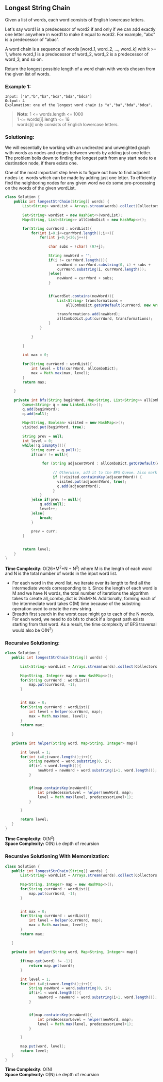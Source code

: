 ## Longest String Chain  

Given a list of words, each word consists of English lowercase letters.

Let's say word1 is a predecessor of word2 if and only if we can add exactly one letter anywhere in word1 to make it equal to word2.  For example, "abc" is a predecessor of "abac".

A word chain is a sequence of words [word_1, word_2, ..., word_k] with k >= 1, where word_1 is a predecessor of word_2, word_2 is a predecessor of word_3, and so on.

Return the longest possible length of a word chain with words chosen from the given list of words.  

### Example 1:
```
Input: ["a","b","ba","bca","bda","bdca"]
Output: 4
Explanation: one of the longest word chain is "a","ba","bda","bdca".
```


> **Note:** 
> 1 <= words.length <= 1000     
> 1 <= words[i].length <= 16    
> words[i] only consists of English lowercase letters.  


 ### Solutioning:

We will essentially be working with an undirected and unweighted graph with words as nodes and edges between words by adding just one letter. The problem boils down to finding the longest path from any start node to a destination node, if there exists one. 

One of the most important step here is to figure out how to find adjacent nodes i.e. words which can be made by adding just one letter. To efficiently find the neighboring nodes for any given word we do some pre-processing on the words of the given wordList.  


```java
class Solution {
    public int longestStrChain(String[] words) {
        List<String> wordList = Arrays.stream(words).collect(Collectors.toList());
        
        Set<String> wordSet = new HashSet<>(wordList);
        Map<String, List<String>> allComboDict = new HashMap<>();

        for(String currWord : wordList){
            for(int i=0;i<=currWord.length();i++){
                for(int j=0;j<26;j++){
            
                    char subs = (char) (97+j);
                    
                    String newWord = "";
                    if(i != currWord.length()){
                        newWord = currWord.substring(0, i) + subs + 
                        currWord.substring(i, currWord.length());
                    }else{
                        newWord = currWord + subs;
                    }
                    

                    if(wordSet.contains(newWord)){
                        List<String> transformations = 
                            allComboDict.getOrDefault(currWord, new ArrayList<>());
                        
                        transformations.add(newWord);                       
                        allComboDict.put(currWord, transformations);
                    }
                }
              
            }
            
        }
        
        int max = 0;
        
        for(String currWord : wordList){
            int level = bfs(currWord, allComboDict);
            max = Math.max(max, level);
        }
        return max;
        
    }
    
    private int bfs(String beginWord, Map<String, List<String>> allComboDict){
        Queue<String> q = new LinkedList<>();
        q.add(beginWord);
        q.add(null);
        
        Map<String, Boolean> visited = new HashMap<>();
        visited.put(beginWord, true);
        
        String prev = null;
        int level = 0;
        while(!q.isEmpty()){
            String curr = q.poll();
            if(curr != null){
                
                 for (String adjacentWord : allComboDict.getOrDefault(curr, new ArrayList<>())) {
                    
                      // Otherwise, add it to the BFS Queue. Also mark it visited
                      if (!visited.containsKey(adjacentWord)) {
                        visited.put(adjacentWord, true);
                        q.add(adjacentWord);
                      }
                }
            }else if(prev != null){
                q.add(null);
                level++;
            }else{
                break;
            }
            
            prev = curr;
        }
        

        return level;
    }
}
```  
**Time Complexity:** O(26*M<sup>2</sup>*N + N<sup>2</sup>) where M is the length of each word and N is the total number of words in the input word list.  
- For each word in the word list, we iterate over its length to find all the intermediate words corresponding to it. Since the length of each word is M and we have N words, the total number of iterations the algorithm takes to create all_combo_dict is 26xM×N. Additionally, forming each of the intermediate word takes O(M) time because of the substring operation used to create the new string.  
- Breadth first search in the worst case might go to each of the N words. For each word, we need to do bfs to check if a longest path exists starting from that word. As a result, the time complexity of BFS traversal would also be O(N<sup>2</sup>)  


 ### Recursive Solutioning:
 
 ```java
 class Solution {
    public int longestStrChain(String[] words) {
        
        List<String> wordList = Arrays.stream(words).collect(Collectors.toList());
        
        Map<String, Integer> map = new HashMap<>();
        for(String currWord : wordList){
            map.put(currWord, -1);
        }
        

        int max = 0;        
        for(String currWord : wordList){
            int level = helper(currWord, map);
            max = Math.max(max, level);
        }
        return max;
        
    }
    
    private int helper(String word, Map<String, Integer> map){
    
        int level = 1;
        for(int i=0;i<word.length();i++){
            String newWord = word.substring(0, i);
            if(i+1 < word.length()){
                newWord = newWord + word.substring(i+1, word.length());
            }


            if(map.containsKey(newWord)){
                int predecessorLevel = helper(newWord, map);
                level = Math.max(level, predecessorLevel+1);
            }

        }
        
        return level;
    }
}
 ```
 **Time Complexity:** O(N<sup>2</sup>)   
 **Space Complexity:** O(N) i.e depth of recursion

 
 
 ### Recursive Solutioning With Memomization:
 
 ```java
 class Solution {
    public int longestStrChain(String[] words) {
        List<String> wordList = Arrays.stream(words).collect(Collectors.toList());
        
        Map<String, Integer> map = new HashMap<>();
        for(String currWord : wordList){
            map.put(currWord, -1);
        }
        

        int max = 0;        
        for(String currWord : wordList){
            int level = helper(currWord, map);
            max = Math.max(max, level);
        }
        return max;
        
    }
    
    private int helper(String word, Map<String, Integer> map){
    
        if(map.get(word) != -1){
            return map.get(word);
        }
        
        int level = 1;
        for(int i=0;i<word.length();i++){
            String newWord = word.substring(0, i);
            if(i+1 < word.length()){
                newWord = newWord + word.substring(i+1, word.length());
            }


            if(map.containsKey(newWord)){
                int predecessorLevel = helper(newWord, map);
                level = Math.max(level, predecessorLevel+1);
            }

        }
        
        map.put(word, level);
        return level;
    }
}
 ```
 **Time Complexity:** O(N)   
 **Space Complexity:** O(N) i.e depth of recursion
